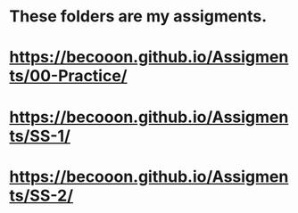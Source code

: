 # These folders are my assigments.
# https://becooon.github.io/Assigments/00-Practice/
# https://becooon.github.io/Assigments/SS-1/
# https://becooon.github.io/Assigments/SS-2/
